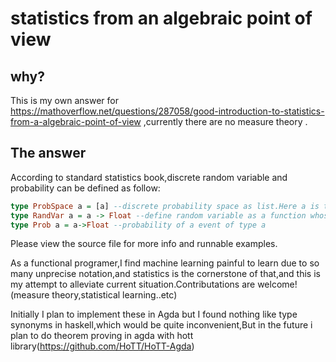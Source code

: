 
# statistics from an algebraic point of view 

## why?
This is my own answer for  https://mathoverflow.net/questions/287058/good-introduction-to-statistics-from-a-algebraic-point-of-view ,currently there are no measure theory .

## The answer
According to standard statistics book,discrete random variable and probability can be defined as follow:
```haskell
type ProbSpace a = [a] --discrete probability space as list.Here a is the parameterized event type
type RandVar a = a -> Float --define random variable as a function whose codomain is number
type Prob a = a->Float --probability of a event of type a
```
Please view the source file for more info and runnable examples.


As a functional programer,I find machine learning painful to learn due to so many unprecise notation,and statistics is the cornerstone of that,and this is my attempt to alleviate current situation.Contributations are welcome!(measure theory,statistical learning..etc)

Initially I plan to implement these in Agda but I found nothing like type synonyms in haskell,which would be quite inconvenient,But in the future i plan to do theorem proving in agda with hott library(https://github.com/HoTT/HoTT-Agda)
